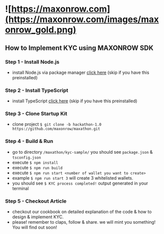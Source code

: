 # ![https://maxonrow.com](https://maxonrow.com/images/maxonrow_gold.png)

## How to Implement KYC using MAXONROW SDK

### Step 1 - Install Node.js

- install Node.js via package manager [click here](https://nodejs.org/en/download/package-manager/) (skip if you have this preinstalled)

### Step 2 - Install TypeScript

- install TypeScript [click here](https://www.typescriptlang.org/index.html#download-links) (skip if you have this preinstalled)

### Step 3 - Clone Startup Kit

- clone project `$ git clone -b hackathon-1.0 https://github.com/maxonrow/maxathon.git`

### Step 4 - Build & Run

- go to directory `/maxathon/kyc-sample/` you should see `package.json` & `tsconfig.json`
- execute `$ npm install`
- execute `$ npm run build`
- execute `$ npm run start <number of wallet you want to create>`
- example `$ npm run start 3` will create 3 whitelisted wallets.
- you should see `$ KYC process completed!` output generated in your terminal

### Step 5 - Checkout Article

- checkout our cookbook on detailed explanation of the code & how to design & implement KYC.
- please! remember to claps, follow & share. we will mint you something! You will find out soon!
